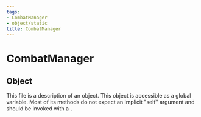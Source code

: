 ```yaml
---
tags:
- CombatManager
- object/static
title: CombatManager
---
```

# CombatManager
## Object
This file is a description of an object. This object is accessible as a global variable. Most of its methods do not expect an implicit "self" argument and should be invoked with a `.`
